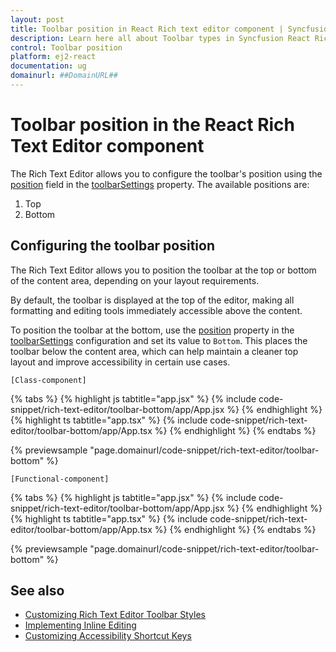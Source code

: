```yaml
---
layout: post
title: Toolbar position in React Rich text editor component | Syncfusion
description: Learn here all about Toolbar types in Syncfusion React Rich text editor component of Syncfusion Essential JS 2 and more.
control: Toolbar position 
platform: ej2-react
documentation: ug
domainurl: ##DomainURL##
---
```


# Toolbar position in the React Rich Text Editor component

The Rich Text Editor allows you to configure the toolbar's position using the [position](https://ej2.syncfusion.com/react/documentation/api/rich-text-editor/toolbarSettings/#position) field in the [toolbarSettings](https://ej2.syncfusion.com/react/documentation/api/rich-text-editor/toolbarSettings/) property. The available positions are:

1. Top 
2. Bottom

## Configuring the toolbar position

The Rich Text Editor allows you to position the toolbar at the top or bottom of the content area, depending on your layout requirements.

By default, the toolbar is displayed at the top of the editor, making all formatting and editing tools immediately accessible above the content.

To position the toolbar at the bottom, use the [position](https://ej2.syncfusion.com/react/documentation/api/rich-text-editor/toolbarSettings/#position) property in the [toolbarSettings](https://ej2.syncfusion.com/react/documentation/api/rich-text-editor/toolbarSettings/) configuration and set its value to `Bottom`. This places the toolbar below the content area, which can help maintain a cleaner top layout and improve accessibility in certain use cases.

`[Class-component]`

{% tabs %}
{% highlight js tabtitle="app.jsx" %}
{% include code-snippet/rich-text-editor/toolbar-bottom/app/App.jsx %}
{% endhighlight %}
{% highlight ts tabtitle="app.tsx" %}
{% include code-snippet/rich-text-editor/toolbar-bottom/app/App.tsx %}
{% endhighlight %}
{% endtabs %}

 {% previewsample "page.domainurl/code-snippet/rich-text-editor/toolbar-bottom" %}

`[Functional-component]`

{% tabs %}
{% highlight js tabtitle="app.jsx" %}
{% include code-snippet/rich-text-editor/toolbar-bottom/app/App.jsx %}
{% endhighlight %}
{% highlight ts tabtitle="app.tsx" %}
{% include code-snippet/rich-text-editor/toolbar-bottom/app/App.tsx %}
{% endhighlight %}
{% endtabs %}

 {% previewsample "page.domainurl/code-snippet/rich-text-editor/toolbar-bottom" %}

## See also

* [Customizing Rich Text Editor Toolbar Styles](https://ej2.syncfusion.com/react/documentation/rich-text-editor/style#customizing-the-rich-text-editors-toolbar)
* [Implementing Inline Editing](https://ej2.syncfusion.com/react/documentation/rich-text-editor/inline-mode)
* [Customizing Accessibility Shortcut Keys](https://ej2.syncfusion.com/react/documentation/rich-text-editor/accessibility#keyboard-interaction)